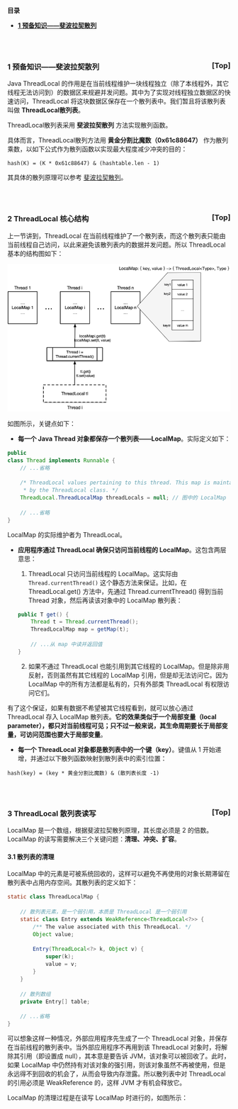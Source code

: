 <a name="index">**目录**</a>

- <a href="#ch1">**1 预备知识——斐波拉契散列**</a>

<br>
<br>

### <a name="ch1">1 预备知识——斐波拉契散列</a><a style="float:right;text-decoration:none;" href="#index">[Top]</a>

Java ThreadLocal 的作用是在当前线程维护一块线程独立（除了本线程外，其它线程无法访问到）的数据区来规避并发问题。其中为了实现对线程独立数据区的快速访问，ThreadLocal 将这块数据区保存在一个散列表中。我们暂且将该散列表叫做 **ThreadLocal散列表**。

ThreadLocal散列表采用 **斐波拉契散列** 方法实现散列函数。

具体而言，ThreadLocal散列方法用 **黄金分割比魔数（0x61c88647）** 作为散列乘数，以如下公式作为散列函数以实现最大程度减少冲突的目的：

```
hash(K) = (K * 0x61c88647) & (hashtable.len - 1)
```

其具体的散列原理可以参考 [斐波拉契散列](https://github.com/huanzhiyazi/articles/issues/17)。

<br>
<br>

### <a name="ch2">2 ThreadLocal 核心结构</a><a style="float:right;text-decoration:none;" href="#index">[Top]</a>

上一节讲到，ThreadLocal 在当前线程维护了一个散列表，而这个散列表只能由当前线程自己访问，以此来避免该散列表内的数据并发问题。所以 ThreadLocal 基本的结构图如下：

![ThreadLocal Structure](images/threadlocal_structure.png "ThreadLocal Structure")

如图所示，关键点如下：

- **每一个 Java Thread 对象都保存一个散列表——LocalMap**。实际定义如下：

```java
public
class Thread implements Runnable {
    // ...省略

    /* ThreadLocal values pertaining to this thread. This map is maintained
     * by the ThreadLocal class. */
    ThreadLocal.ThreadLocalMap threadLocals = null; // 图中的 LocalMap

    // ...省略
}
```

LocalMap 的实际维护者为 ThreadLocal。

- **应用程序通过 ThreadLocal 确保只访问当前线程的 LocalMap**。这包含两层意思：

    1. ThreadLocal 只访问当前线程的 LocalMap。这实际由 `Thread.currentThread()` 这个静态方法来保证。比如，在 ThreadLocal.get() 方法中，先通过 Thread.currentThread() 得到当前 Thread 对象，然后再读该对象中的 LocalMap 散列表：
    
    ```java
    public T get() {
        Thread t = Thread.currentThread();
        ThreadLocalMap map = getMap(t);

        // ...从 map 中读并返回值
    }
    ```

    2. 如果不通过 ThreadLocal 也能引用到其它线程的 LocalMap。但是除非用反射，否则虽然有其它线程的 LocalMap 引用，但是却无法访问它。因为 LocalMap 中的所有方法都是私有的，只有外部类 ThreadLocal 有权限访问它们。

有了这个保证，如果有数据不希望被其它线程看到，就可以放心通过 ThreadLocal 存入 LocalMap 散列表。**它的效果类似于一个局部变量（local parameter），都只对当前线程可见；只不过一般来说，其生命周期要长于局部变量，可访问范围也要大于局部变量**。

- **每一个 ThreadLocal 对象都是散列表中的一个键（key）**。键值从 1 开始递增，并通过以下散列函数映射到散列表中的索引位置：

```
hash(key) = (key * 黄金分割比魔数) & (散列表长度 -1)
```


<br>
<br>

### <a name="ch3">3 ThreadLocal 散列表读写</a><a style="float:right;text-decoration:none;" href="#index">[Top]</a>

LocalMap 是一个数组，根据斐波拉契散列原理，其长度必须是 2 的倍数。LocalMap 的读写需要解决三个关键问题：**清理、冲突、扩容**。

#### <a name="ch3.1">3.1 散列表的清理</a>

LocalMap 中的元素是可被系统回收的，这样可以避免不再使用的对象长期滞留在散列表中占用内存空间。其散列表的定义如下：

```java
static class ThreadLocalMap {

    // 散列表元素，是一个弱引用，本质是 ThreadLocal 是一个弱引用
    static class Entry extends WeakReference<ThreadLocal<?>> {
        /** The value associated with this ThreadLocal. */
        Object value;

        Entry(ThreadLocal<?> k, Object v) {
            super(k);
            value = v;
        }
    }

    // 散列数组
    private Entry[] table;

    // ...省略
}
```

可以想象这样一种情况，外部应用程序先生成了一个 ThreadLocal 对象，并保存在当前线程的散列表中。当外部应用程序不再用到该 ThreadLocal 对象时，将解除其引用（即设置成 null），其本意是要告诉 JVM，该对象可以被回收了。此时，如果 LocalMap 中仍然持有对该对象的强引用，则该对象虽然不再被使用，但是永远得不到回收的机会了，从而会导致内存泄露。所以散列表中对 ThreadLocal 的引用必须是 WeakReference 的，这样 JVM 才有机会释放它。

LocalMap 的清理过程是在读写 LocalMap 时进行的，如图所示：




























































































